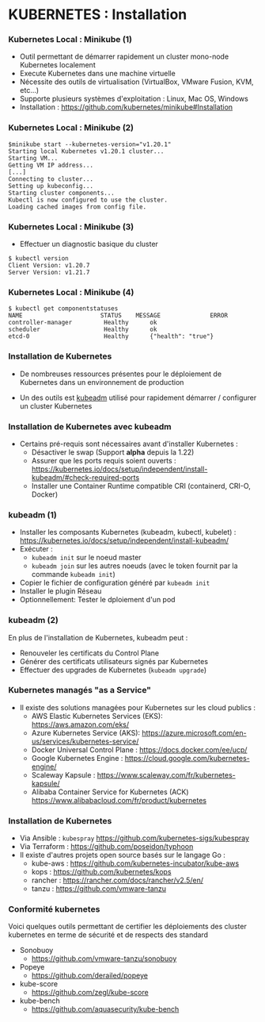 # KUBERNETES : Installation

### Kubernetes Local : Minikube (1)

- Outil permettant de démarrer rapidement un cluster mono-node Kubernetes localement
- Execute Kubernetes dans une machine virtuelle
- Nécessite des outils de virtualisation (VirtualBox, VMware Fusion, KVM, etc...)
- Supporte plusieurs systèmes d'exploitation : Linux, Mac OS, Windows
- Installation : <https://github.com/kubernetes/minikube#Installation>


### Kubernetes Local : Minikube (2)

```console
$minikube start --kubernetes-version="v1.20.1"
Starting local Kubernetes v1.20.1 cluster...
Starting VM...
Getting VM IP address...
[...]
Connecting to cluster...
Setting up kubeconfig...
Starting cluster components...
Kubectl is now configured to use the cluster.
Loading cached images from config file.
```

### Kubernetes Local : Minikube (3)

- Effectuer un diagnostic basique du cluster

```console
$ kubectl version
Client Version: v1.20.7
Server Version: v1.21.7
```


### Kubernetes Local : Minikube (4)

```console
$ kubectl get componentstatuses
NAME                      STATUS    MESSAGE              ERROR
controller-manager         Healthy      ok
scheduler                  Healthy      ok
etcd-0                     Healthy      {"health": "true"}
```

### Installation de Kubernetes


- De nombreuses ressources présentes pour le déploiement de Kubernetes dans un environnement de production

- Un des outils est [kubeadm](https://github.com/kubernetes/kubeadm) utilisé pour rapidement démarrer / configurer un cluster Kubernetes

### Installation de Kubernetes avec kubeadm

- Certains pré-requis sont nécessaires avant d'installer Kubernetes :
    - Désactiver le swap (Support **alpha** depuis la 1.22)
    - Assurer que les ports requis soient ouverts : <https://kubernetes.io/docs/setup/independent/install-kubeadm/#check-required-ports>
    - Installer une Container Runtime compatible CRI (containerd, CRI-O, Docker)

### kubeadm (1)

- Installer les composants Kubernetes (kubeadm, kubectl, kubelet) : <https://kubernetes.io/docs/setup/independent/install-kubeadm/>
- Exécuter : 
     - `kubeadm init` sur le noeud master
     - `kubeadm join` sur les autres noeuds (avec le token fournit par la commande `kubeadm init`)
- Copier le fichier de configuration généré par `kubeadm init`
- Installer le plugin Réseau
- Optionnellement:  Tester le dploiement d'un pod

### kubeadm (2)

En plus de l'installation de Kubernetes, kubeadm peut :

- Renouveler les certificats du Control Plane
- Générer des certificats utilisateurs signés par Kubernetes
- Effectuer des upgrades de Kubernetes (`kubeadm upgrade`)

### Kubernetes managés "as a Service"

- Il existe des solutions managées pour Kubernetes sur les cloud publics :
    - AWS Elastic Kubernetes Services (EKS): <https://aws.amazon.com/eks/>
    - Azure Kubernetes Service (AKS): <https://azure.microsoft.com/en-us/services/kubernetes-service/>
    - Docker Universal Control Plane : <https://docs.docker.com/ee/ucp/>
    - Google Kubernetes Engine : <https://cloud.google.com/kubernetes-engine/>
    - Scaleway Kapsule : <https://www.scaleway.com/fr/kubernetes-kapsule/>
    - Alibaba Container Service for Kubernetes (ACK) <https://www.alibabacloud.com/fr/product/kubernetes>

### Installation de Kubernetes

- Via Ansible : `kubespray` <https://github.com/kubernetes-sigs/kubespray>
- Via Terraform : <https://github.com/poseidon/typhoon>
- Il existe d'autres projets open source basés sur le langage Go :
    - kube-aws : <https://github.com/kubernetes-incubator/kube-aws>
    - kops : <https://github.com/kubernetes/kops>
    - rancher : <https://rancher.com/docs/rancher/v2.5/en/>
    - tanzu : <https://github.com/vmware-tanzu>

### Conformité kubernetes

Voici quelques outils permettant de certifier les déploiements des cluster kubernetes en terme de sécurité et de respects des standard

- Sonobuoy 
    - <https://github.com/vmware-tanzu/sonobuoy>
- Popeye
    - <https://github.com/derailed/popeye>
- kube-score
    - <https://github.com/zegl/kube-score>
- kube-bench
    - <https://github.com/aquasecurity/kube-bench>

